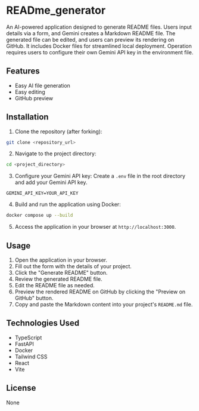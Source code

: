# READme_generator

An AI-powered application designed to generate README files. Users input details via a form, and Gemini creates a Markdown README file. The generated file can be edited, and users can preview its rendering on GitHub. It includes Docker files for streamlined local deployment. Operation requires users to configure their own Gemini API key in the environment file.

## Features

- Easy AI file generation
- Easy editing
- GitHub preview

## Installation 

1.  Clone the repository (after forking):
```bash
git clone <repository_url>
```
2.  Navigate to the project directory:
```bash
cd <project_directory>
```
3.  Configure your Gemini API key: Create a `.env` file in the root directory and add your Gemini API key.
```
GEMINI_API_KEY=YOUR_API_KEY
```
4.  Build and run the application using Docker:
```bash
docker compose up --build
```
5.  Access the application in your browser at `http://localhost:3000`.

## Usage

1.  Open the application in your browser.
2.  Fill out the form with the details of your project.
3.  Click the "Generate README" button.
4.  Review the generated README file.
5.  Edit the README file as needed.
6.  Preview the rendered README on GitHub by clicking the "Preview on GitHub" button.
7.  Copy and paste the Markdown content into your project's `README.md` file.

## Technologies Used

- TypeScript
- FastAPI
- Docker
- Tailwind CSS
- React
- Vite

## License

None
